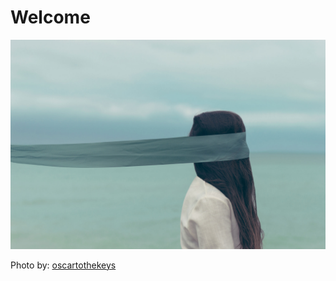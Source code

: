 # Welcome


![](img/oscar-keys-photo.jpg)


Photo by: [oscartothekeys](https://unsplash.com/oscartothekeys)
